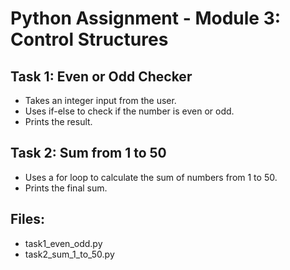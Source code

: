# Python Assignment - Module 3: Control Structures

## Task 1: Even or Odd Checker

- Takes an integer input from the user.
- Uses if-else to check if the number is even or odd.
- Prints the result.

## Task 2: Sum from 1 to 50

- Uses a for loop to calculate the sum of numbers from 1 to 50.
- Prints the final sum.

## Files:

- task1_even_odd.py
- task2_sum_1_to_50.py

